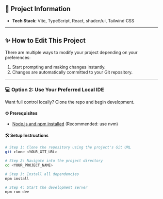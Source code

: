 ## 📌 Project Information

- **Tech Stack**: Vite, TypeScript, React, shadcn/ui, Tailwind CSS

---

## ✨ How to Edit This Project

There are multiple ways to modify your project depending on your preferences:

1. Start prompting and making changes instantly.
2. Changes are automatically committed to your Git repository.

---

### 💻 Option 2: Use Your Preferred Local IDE

Want full control locally? Clone the repo and begin development.

#### ⚙️ Prerequisites

- [Node.js and npm installed](https://github.com/nvm-sh/nvm#installing-and-updating) (Recommended: use nvm)

#### 🛠 Setup Instructions

```bash
# Step 1: Clone the repository using the project's Git URL
git clone <YOUR_GIT_URL>

# Step 2: Navigate into the project directory
cd <YOUR_PROJECT_NAME>

# Step 3: Install all dependencies
npm install

# Step 4: Start the development server
npm run dev
